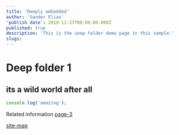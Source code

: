 ```yaml
---
title: 'Deeply embedded'
author: 'Sander Elias'
'publish date': 2019-11-27T00:00:00.000Z
published: true
description: 'This is the seep folder demo page in this sample.'
slugs:
---
```


# Deep folder 1

## its a wild world after all

```typescript
console.log('amazing');
```

Related information [page-3](/blog/page-3)

[site-map](/home)
